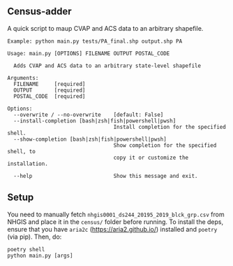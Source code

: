 ## Census-adder
A quick script to maup CVAP and ACS data to an arbitrary shapefile.

```
Example: python main.py tests/PA_final.shp output.shp PA
```

```
Usage: main.py [OPTIONS] FILENAME OUTPUT POSTAL_CODE

  Adds CVAP and ACS data to an arbitrary state-level shapefile

Arguments:
  FILENAME     [required]
  OUTPUT       [required]
  POSTAL_CODE  [required]

Options:
  --overwrite / --no-overwrite    [default: False]
  --install-completion [bash|zsh|fish|powershell|pwsh]
                                  Install completion for the specified shell.
  --show-completion [bash|zsh|fish|powershell|pwsh]
                                  Show completion for the specified shell, to
                                  copy it or customize the installation.

  --help                          Show this message and exit.
```

## Setup
You need to manually fetch `nhgis0001_ds244_20195_2019_blck_grp.csv` from NHGIS and place it in the `census/` folder before running.
To install the deps, ensure that you have `aria2c` (https://aria2.github.io/) installed and `poetry` (via pip).
Then, do:
```
poetry shell
python main.py [args]
```
